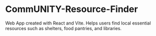 # CommUNITY-Resource-Finder
Web App created with React and Vite. Helps users find local essential resources such as shelters, food pantries, and libraries.
